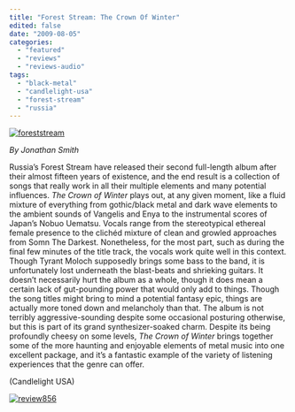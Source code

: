 ```yaml
---
title: "Forest Stream: The Crown Of Winter"
edited: false
date: "2009-08-05"
categories:
  - "featured"
  - "reviews"
  - "reviews-audio"
tags:
  - "black-metal"
  - "candlelight-usa"
  - "forest-stream"
  - "russia"
---
```


[![foreststream](http://www.hellbound.ca/wp-content/uploads/2009/08/foreststream-300x300.jpg "foreststream")](http://www.hellbound.ca/wp-content/uploads/2009/08/foreststream.jpg)

_By Jonathan Smith_

Russia’s Forest Stream have released their second full-length album after their almost fifteen years of existence, and the end result is a collection of songs that really work in all their multiple elements and many potential influences. _The Crown of Winter_ plays out, at any given moment, like a fluid mixture of everything from gothic/black metal and dark wave elements to the ambient sounds of Vangelis and Enya to the instrumental scores of Japan’s Nobuo Uematsu. Vocals range from the stereotypical ethereal female presence to the clichéd mixture of clean and growled approaches from Somn The Darkest. Nonetheless, for the most part, such as during the final few minutes of the title track, the vocals work quite well in this context. Though Tyrant Moloch supposedly brings some bass to the band, it is unfortunately lost underneath the blast-beats and shrieking guitars. It doesn’t necessarily hurt the album as a whole, though it does mean a certain lack of gut-pounding power that would only add to things. Though the song titles might bring to mind a potential fantasy epic, things are actually more toned down and melancholy than that. The album is not terribly aggressive-sounding despite some occasional posturing otherwise, but this is part of its grand synthesizer-soaked charm. Despite its being profoundly cheesy on some levels, _The Crown of Winter_ brings together some of the more haunting and enjoyable elements of metal music into one excellent package, and it’s a fantastic example of the variety of listening experiences that the genre can offer.

(Candlelight USA)

[![review856](http://www.hellbound.ca/wp-content/uploads/2009/06/review856.png "review856")](http://www.hellbound.ca/wp-content/uploads/2009/06/review856.png)
